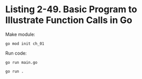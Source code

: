 # Listing 2-49. Basic Program to Illustrate Function Calls in Go
Make module:

```
go mod init ch_01 
```

Run code:

```
go run main.go
```

```
go run .
```
